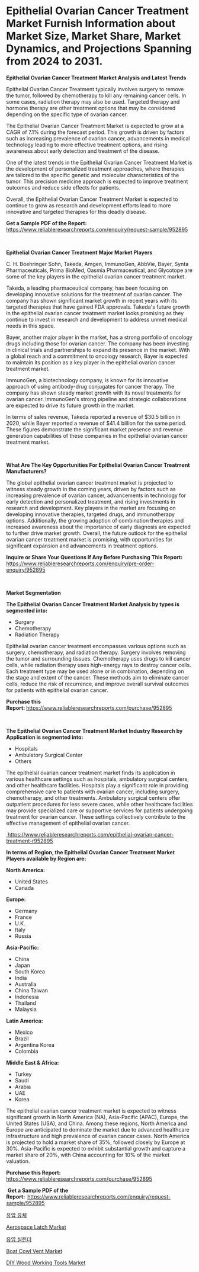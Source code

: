 <p><h1>Epithelial Ovarian Cancer Treatment Market Furnish Information about Market Size, Market Share, Market Dynamics, and Projections Spanning from 2024 to 2031.</h1></p><p><strong>Epithelial Ovarian Cancer Treatment Market Analysis and Latest Trends</strong></p>
<p><p>Epithelial Ovarian Cancer Treatment typically involves surgery to remove the tumor, followed by chemotherapy to kill any remaining cancer cells. In some cases, radiation therapy may also be used. Targeted therapy and hormone therapy are other treatment options that may be considered depending on the specific type of ovarian cancer.</p><p>The Epithelial Ovarian Cancer Treatment Market is expected to grow at a CAGR of 7.1% during the forecast period. This growth is driven by factors such as increasing prevalence of ovarian cancer, advancements in medical technology leading to more effective treatment options, and rising awareness about early detection and treatment of the disease.</p><p>One of the latest trends in the Epithelial Ovarian Cancer Treatment Market is the development of personalized treatment approaches, where therapies are tailored to the specific genetic and molecular characteristics of the tumor. This precision medicine approach is expected to improve treatment outcomes and reduce side effects for patients.</p><p>Overall, the Epithelial Ovarian Cancer Treatment Market is expected to continue to grow as research and development efforts lead to more innovative and targeted therapies for this deadly disease.</p></p>
<p><strong>Get a Sample PDF of the Report:&nbsp;</strong> <a href="https://www.reliableresearchreports.com/enquiry/request-sample/952895">https://www.reliableresearchreports.com/enquiry/request-sample/952895</a></p>
<p>&nbsp;</p>
<p><strong>Epithelial Ovarian Cancer Treatment Major Market Players</strong></p>
<p><p>C. H. Boehringer Sohn, Takeda, Amgen, ImmunoGen, AbbVie, Bayer, Synta Pharmaceuticals, Prima BioMed, Oasmia Pharmaceutical, and Glycotope are some of the key players in the epithelial ovarian cancer treatment market. </p><p>Takeda, a leading pharmaceutical company, has been focusing on developing innovative solutions for the treatment of ovarian cancer. The company has shown significant market growth in recent years with its targeted therapies that have gained FDA approvals. Takeda's future growth in the epithelial ovarian cancer treatment market looks promising as they continue to invest in research and development to address unmet medical needs in this space.</p><p>Bayer, another major player in the market, has a strong portfolio of oncology drugs including those for ovarian cancer. The company has been investing in clinical trials and partnerships to expand its presence in the market. With a global reach and a commitment to oncology research, Bayer is expected to maintain its position as a key player in the epithelial ovarian cancer treatment market.</p><p>ImmunoGen, a biotechnology company, is known for its innovative approach of using antibody-drug conjugates for cancer therapy. The company has shown steady market growth with its novel treatments for ovarian cancer. ImmunoGen's strong pipeline and strategic collaborations are expected to drive its future growth in the market.</p><p>In terms of sales revenue, Takeda reported a revenue of $30.5 billion in 2020, while Bayer reported a revenue of $41.4 billion for the same period. These figures demonstrate the significant market presence and revenue generation capabilities of these companies in the epithelial ovarian cancer treatment market.</p></p>
<p>&nbsp;</p>
<p><strong>What Are The Key Opportunities For Epithelial Ovarian Cancer Treatment Manufacturers?</strong></p>
<p><p>The global epithelial ovarian cancer treatment market is projected to witness steady growth in the coming years, driven by factors such as increasing prevalence of ovarian cancer, advancements in technology for early detection and personalized treatment, and rising investments in research and development. Key players in the market are focusing on developing innovative therapies, targeted drugs, and immunotherapy options. Additionally, the growing adoption of combination therapies and increased awareness about the importance of early diagnosis are expected to further drive market growth. Overall, the future outlook for the epithelial ovarian cancer treatment market is promising, with opportunities for significant expansion and advancements in treatment options.</p></p>
<p><strong>Inquire or Share Your Questions If Any Before Purchasing This Report:</strong> <a href="https://www.reliableresearchreports.com/enquiry/pre-order-enquiry/952895">https://www.reliableresearchreports.com/enquiry/pre-order-enquiry/952895</a></p>
<p>&nbsp;</p>
<p><strong>Market Segmentation</strong></p>
<p><strong>The Epithelial Ovarian Cancer Treatment Market Analysis by types is segmented into:</strong></p>
<p><ul><li>Surgery</li><li>Chemotherapy</li><li>Radiation Therapy</li></ul></p>
<p><p>Epithelial ovarian cancer treatment encompasses various options such as surgery, chemotherapy, and radiation therapy. Surgery involves removing the tumor and surrounding tissues. Chemotherapy uses drugs to kill cancer cells, while radiation therapy uses high-energy rays to destroy cancer cells. Each treatment type may be used alone or in combination, depending on the stage and extent of the cancer. These methods aim to eliminate cancer cells, reduce the risk of recurrence, and improve overall survival outcomes for patients with epithelial ovarian cancer.</p></p>
<p><strong>Purchase this Report:&nbsp;</strong><a href="https://www.reliableresearchreports.com/purchase/952895">https://www.reliableresearchreports.com/purchase/952895</a></p>
<p>&nbsp;</p>
<p><strong>The Epithelial Ovarian Cancer Treatment Market Industry Research by Application is segmented into:</strong></p>
<p><ul><li>Hospitals</li><li>Ambulatory Surgical Center</li><li>Others</li></ul></p>
<p><p>The epithelial ovarian cancer treatment market finds its application in various healthcare settings such as hospitals, ambulatory surgical centers, and other healthcare facilities. Hospitals play a significant role in providing comprehensive care to patients with ovarian cancer, including surgery, chemotherapy, and other treatments. Ambulatory surgical centers offer outpatient procedures for less severe cases, while other healthcare facilities may provide specialized care or supportive services for patients undergoing treatment for ovarian cancer. These settings collectively contribute to the effective management of epithelial ovarian cancer.</p></p>
<p><a href="https://www.reliableresearchreports.com/epithelial-ovarian-cancer-treatment-r952895">&nbsp;https://www.reliableresearchreports.com/epithelial-ovarian-cancer-treatment-r952895</a></p>
<p><strong>In terms of Region, the Epithelial Ovarian Cancer Treatment Market Players available by Region are:</strong></p>
<p>
    <p> <strong> North America: </strong>
        <ul>
            <li>United States</li>
            <li>Canada</li>
        </ul>
        </p> 
    <p> <strong> Europe: </strong>
        <ul>
            <li>Germany</li>
            <li>France</li>
            <li>U.K.</li>
            <li>Italy</li>
            <li>Russia</li>
        </ul>
        </p> 
    <p> <strong> Asia-Pacific: </strong>
        <ul>
            <li>China</li>
            <li>Japan</li>
            <li>South Korea</li>
            <li>India</li>
            <li>Australia</li>
            <li>China Taiwan</li>
            <li>Indonesia</li>
            <li>Thailand</li>
            <li>Malaysia</li>
        </ul>
        </p> 
    <p> <strong> Latin America: </strong>
        <ul>
            <li>Mexico</li>
            <li>Brazil</li>
            <li>Argentina Korea</li>
            <li>Colombia</li>
        </ul>
        </p> 
    <p> <strong> Middle East & Africa: </strong>
        <ul>
            <li>Turkey</li>
            <li>Saudi</li>
            <li>Arabia</li>
            <li>UAE</li>
            <li>Korea</li>
        </ul>
    </p>
    </p>
<p><p>The epithelial ovarian cancer treatment market is expected to witness significant growth in North America (NA), Asia-Pacific (APAC), Europe, the United States (USA), and China. Among these regions, North America and Europe are anticipated to dominate the market due to advanced healthcare infrastructure and high prevalence of ovarian cancer cases. North America is projected to hold a market share of 35%, followed closely by Europe at 30%. Asia-Pacific is expected to exhibit substantial growth and capture a market share of 20%, with China accounting for 10% of the market valuation.</p></p>
<p><strong>Purchase this Report: </strong><a href="https://www.reliableresearchreports.com/purchase/952895">https://www.reliableresearchreports.com/purchase/952895</a></p>
<p>&nbsp;<strong>Get a Sample PDF of the Report:&nbsp;&nbsp;</strong><a href="https://www.reliableresearchreports.com/enquiry/request-sample/952895">https://www.reliableresearchreports.com/enquiry/request-sample/952895</a></p>
<p><strong></strong></p>
<p><p><a href="https://github.com/TimmyMann6767/Market-Research-Report-List-3/blob/main/841062379603.md">유압 유체</a></p><p><a href="https://github.com/LiamDavis60/Market-Research-Report-List-2/blob/main/aerospace-latch-market.md">Aerospace Latch Market</a></p><p><a href="https://github.com/khytkeqagplkzqvh/Market-Research-Report-List-4/blob/main/239864679602.md">유압 실린더</a></p><p><a href="https://github.com/lubmix/Market-Research-Report-List-4/blob/main/boat-cowl-vent-market.md">Boat Cowl Vent Market</a></p><p><a href="https://github.com/Hazelklievgspy6vdcsmu106w/Market-Research-Report-List-3/blob/main/diy-wood-working-tools-market.md">DIY Wood Working Tools Market</a></p></p>